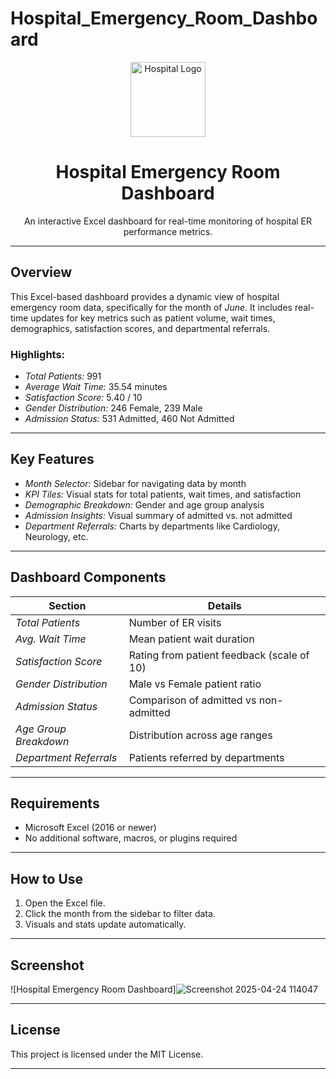 # Hospital_Emergency_Room_Dashboard
<p align="center">
  <img src="path/to/logo.png" alt="Hospital Logo" width="120" height="120"/>
</p>

<h1 align="center">Hospital Emergency Room Dashboard</h1>

<p align="center">
  An interactive Excel dashboard for real-time monitoring of hospital ER performance metrics.
</p>

---

## Overview

This Excel-based dashboard provides a dynamic view of hospital emergency room data, specifically for the month of *June*. It includes real-time updates for key metrics such as patient volume, wait times, demographics, satisfaction scores, and departmental referrals.

### Highlights:
- *Total Patients:* 991
- *Average Wait Time:* 35.54 minutes
- *Satisfaction Score:* 5.40 / 10
- *Gender Distribution:* 246 Female, 239 Male
- *Admission Status:* 531 Admitted, 460 Not Admitted

---

## Key Features

- *Month Selector:* Sidebar for navigating data by month
- *KPI Tiles:* Visual stats for total patients, wait times, and satisfaction
- *Demographic Breakdown:* Gender and age group analysis
- *Admission Insights:* Visual summary of admitted vs. not admitted
- *Department Referrals:* Charts by departments like Cardiology, Neurology, etc.

---

## Dashboard Components

| Section                      | Details                                               |
|------------------------------|--------------------------------------------------------|
| *Total Patients*           | Number of ER visits                                   |
| *Avg. Wait Time*           | Mean patient wait duration                            |
| *Satisfaction Score*       | Rating from patient feedback (scale of 10)            |
| *Gender Distribution*      | Male vs Female patient ratio                          |
| *Admission Status*         | Comparison of admitted vs non-admitted                |
| *Age Group Breakdown*      | Distribution across age ranges                        |
| *Department Referrals*     | Patients referred by departments                      |

---

## Requirements

- Microsoft Excel (2016 or newer)
- No additional software, macros, or plugins required

---

## How to Use

1. Open the Excel file.
2. Click the month from the sidebar to filter data.
3. Visuals and stats update automatically.

---

## Screenshot

![Hospital Emergency Room Dashboard]![Screenshot 2025-04-24 114047](https://github.com/user-attachments/assets/2701e0e3-bb1c-4b0e-9f6c-7d15bcf9c965)


---

## License

This project is licensed under the MIT License.

---
